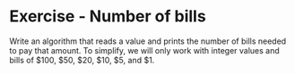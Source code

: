 # Exercise - Number of bills

Write an algorithm that reads a value and prints the number of bills needed to pay that amount. To simplify, we will only work with integer values and bills of $100, $50, $20, $10, $5, and $1.
